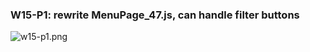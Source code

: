 ### W15-P1: rewrite MenuPage_47.js, can handle filter buttons
 
![w15-p1.png](https://wulpvnyfrkevttsnpoeg.supabase.co/storage/v1/object/public/demo-47/md_img/w15-p1.png)